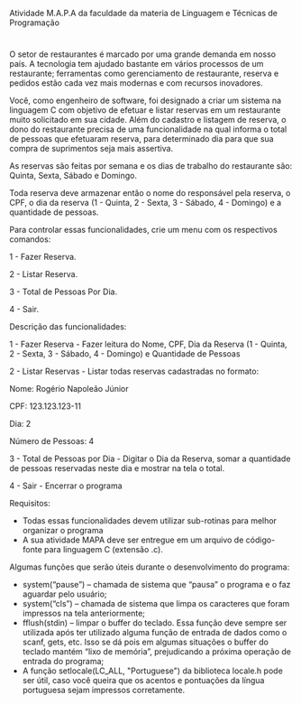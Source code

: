 Atividade M.A.P.A da faculdade da materia de Linguagem e Técnicas de Programação
#

O setor de restaurantes é marcado por uma grande demanda em nosso país. A tecnologia tem ajudado bastante em vários processos de um restaurante; ferramentas como gerenciamento de restaurante, reserva e pedidos estão cada vez mais modernas e com recursos inovadores.

Você, como engenheiro de software, foi designado a criar um sistema na linguagem C com objetivo de efetuar e listar reservas em um restaurante muito solicitado em sua cidade. Além do cadastro e listagem de reserva, o dono do restaurante precisa de uma funcionalidade na qual informa o total de pessoas que efetuaram reserva, para determinado dia para que sua compra de suprimentos seja mais assertiva.

As reservas são feitas por semana e os dias de trabalho do restaurante são: Quinta, Sexta, Sábado e Domingo.

Toda reserva deve armazenar então o nome do responsável pela reserva, o CPF, o dia da reserva (1 - Quinta, 2 - Sexta, 3 - Sábado, 4 - Domingo) e a quantidade de pessoas.

Para controlar essas funcionalidades, crie um menu com os respectivos comandos:

1 - Fazer Reserva.

2 - Listar Reserva.

3 - Total de Pessoas Por Dia.

4 - Sair.

Descrição das funcionalidades:

1 - Fazer Reserva - Fazer leitura do Nome, CPF, Dia da Reserva (1 - Quinta, 2 - Sexta, 3 - Sábado, 4 - Domingo) e Quantidade de Pessoas

2 - Listar Reservas - Listar todas reservas cadastradas no formato:

Nome: Rogério Napoleão Júnior

CPF: 123.123.123-11

Dia: 2

Número de Pessoas: 4

3 - Total de Pessoas por Dia - Digitar o Dia da Reserva, somar a quantidade de pessoas reservadas neste dia e mostrar na tela o total.

4 - Sair - Encerrar o programa

Requisitos:
- Todas essas funcionalidades devem utilizar sub-rotinas para melhor organizar o programa
- A sua atividade MAPA deve ser entregue em um arquivo de código-fonte para linguagem C (extensão .c).

Algumas funções que serão úteis durante o desenvolvimento do programa:
 
* system(“pause”) – chamada de sistema que “pausa” o programa e o faz aguardar pelo usuário;
* system(“cls”) – chamada de sistema que limpa os caracteres que foram impressos na tela anteriormente;
* fflush(stdin) – limpar o buffer do teclado. Essa função deve sempre ser utilizada após ter utilizado alguma função de entrada de dados como o scanf, gets, etc. Isso se dá pois em algumas situações o buffer do teclado mantém “lixo de memória”, prejudicando a próxima operação de entrada do programa;
* A função setlocale(LC_ALL, "Portuguese") da biblioteca locale.h pode ser útil, caso você queira que os acentos e pontuações da língua portuguesa sejam impressos corretamente.
